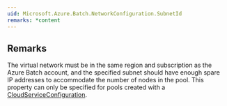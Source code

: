 ```yaml
---  
uid: Microsoft.Azure.Batch.NetworkConfiguration.SubnetId  
remarks: *content  
---  
```

  
## Remarks  
 The virtual network must be in the same region and subscription as the Azure Batch account, and the specified              subnet should have enough spare IP addresses to accommodate the number of nodes in the pool. This property can              only be specified for pools created with a [CloudServiceConfiguration](assetId:///P:Microsoft.Azure.Batch.CloudPool.CloudServiceConfiguration?qualifyHint=False&autoUpgrade=True).